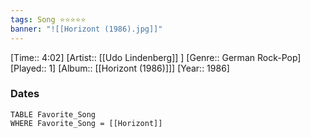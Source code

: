 ```yaml
---
tags: Song ⭐⭐⭐⭐⭐ 
banner: "![[Horizont (1986).jpg]]"
---
```

[Time:: 4:02]
[Artist:: [[Udo Lindenberg]] ]
[Genre:: German Rock-Pop]
[Played:: 1]
[Album:: [[Horizont (1986)]]]
[Year:: 1986]
### Dates
````dataview
TABLE Favorite_Song
WHERE Favorite_Song = [[Horizont]]
````